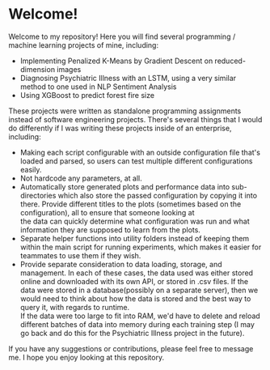 # Welcome!

Welcome to my repository!  Here you will find several programming / machine learning projects of mine, including:

 - Implementing Penalized K-Means by Gradient Descent on reduced-dimension images
 - Diagnosing Psychiatric Illness with an LSTM, using a very similar method to one used in NLP Sentiment Analysis
 - Using XGBoost to predict forest fire size
 
These projects were written as standalone programming assignments instead of software engineering projects.  There's several things
that I would do differently if I was writing these projects inside of an enterprise, including:
 - Making each script configurable with an outside configuration file that's loaded and parsed, so users can test multiple different 
 configurations easily.
 - Not hardcode any parameters, at all.
 - Automatically store generated plots and performance data into sub-directories which also store the passed configuration by copying
 it into there.  Provide different titles to the plots (sometimes based on the configuration), all to ensure that someone looking at  
 the data can quickly determine what configuration was run and what information they are supposed to learn from the plots.
 - Separate helper functions into utility folders instead of keeping them within the main script for running experiments, which makes it 
 easier for teammates to use them if they wish.
 - Provide separate consideration to data loading, storage, and management.  In each of these cases, the data used was either stored 
 online and downloaded with its own API, or stored in .csv files.  If the data were stored in a database(possibly on a separate server), 
 then we would need to think about how the data is stored and the best way to query it, with regards to runtime.  
 If the data were too large to fit into RAM, we'd have to delete and reload different batches of data into memory during each training 
 step (I may go back and do this for the Psychiatric Illness project in the future).
 
If you have any suggestions or contributions, please feel free to message me.  I hope you enjoy looking at this repository.